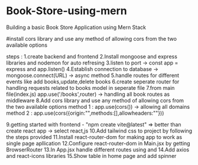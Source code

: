 # Book-Store-using-mern

Building a basic Book Store Application using Mern Stack

#install cors library and use any method of allowing cors from the two available options

steps :
1.create backend and frontend
2.Install mongoose and express libraries and nodemon for auto refresing
3.listen to port -> const app = express and app.listen()
4.Establish connection to database -> mongoose.connect(URL) -> async method
5.handle routes for different events like add books,update,delete books
6.create seperate router for handling requests related to books model in seperate file
7.from main file(index.js) app.use('/books',router) -> handling all book routes as middleware
8.Add cors library and use any method of allowing cors from the two available options
method 1 : app.use(cors()) -> allowing all domains
method 2 : app.use(cors({origin:"",methods:[],allowheaders:""}))

9.getting started with frontend - "npm create vite@latest" => better than create react app -> select react,js
10.Add tailwind css to project by following the steps provided
11.Install react-router-dom for making app to work as single page apllication
12.Configure react-router-dom in Main.jsx by getting BrowserRouter
13.In App.jsx handle different routes using <Routes> and <Route path="" element="">
14.Add axios and react-icons libraries
15.Show table in home page and add spinner
